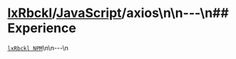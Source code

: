 # [lxRbckl](https://github.com/lxRbckl/lxRbckl/tree/main)/[JavaScript](https://github.com/lxRbckl/lxRbckl/tree/main/JavaScript)/axios\n\n---\n## Experience
[`lxRbckl NPM`](https://github.com/lxRbckl/lxRbckl/blob/NPM/README.md)\n\n---\n